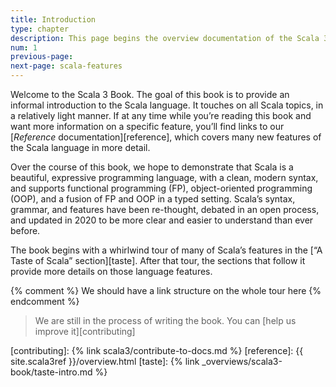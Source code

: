 ```yaml
---
title: Introduction
type: chapter
description: This page begins the overview documentation of the Scala 3 language.
num: 1
previous-page:
next-page: scala-features
---
```


Welcome to the Scala 3 Book. The goal of this book is to provide an informal introduction to the Scala language. It touches on all Scala topics, in a relatively light manner. If at any time while you’re reading this book and want more information on a specific feature, you’ll find links to our [_Reference_ documentation][reference], which covers many new features of the Scala language in more detail.

Over the course of this book, we hope to demonstrate that Scala is a beautiful, expressive programming language, with a clean, modern syntax, and supports functional programming (FP), object-oriented programming (OOP), and a fusion of FP and OOP in a typed setting. Scala’s syntax, grammar, and features have been re-thought, debated in an open process, and updated in 2020 to be more clear and easier to understand than ever before.

The book begins with a whirlwind tour of many of Scala’s features in the [“A Taste of Scala” section][taste]. After that tour, the sections that follow it provide more details on those language features.

{% comment %}
We should have a link structure on the whole tour here
{% endcomment %}

> We are still in the process of writing the book. You can [help us improve it][contributing]

[contributing]: {% link scala3/contribute-to-docs.md %}
[reference]: {{ site.scala3ref }}/overview.html
[taste]: {% link _overviews/scala3-book/taste-intro.md %}
